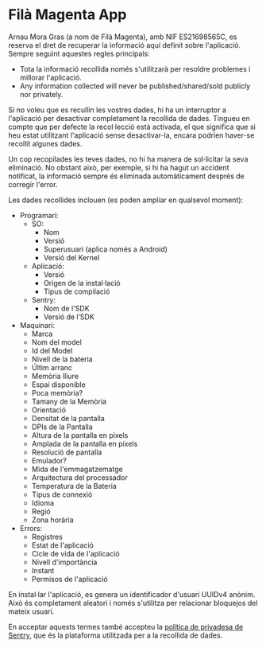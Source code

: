 # Filà Magenta App

Arnau Mora Gras (a nom de Filà Magenta), amb NIF ES21698565C, es reserva el dret de recuperar la informació aquí definit sobre l'aplicació. Sempre seguint aquestes regles principals:
- Tota la informació recollida només s'utilitzarà per resoldre problemes i millorar l'aplicació.
- Any information collected will never be published/shared/sold publicly nor privately.

Si no voleu que es recullin les vostres dades, hi ha un interruptor a l'aplicació per desactivar completament la recollida de dades. Tingueu en compte que per defecte la recol·lecció està activada, el que significa que si heu estat utilitzant l'aplicació sense desactivar-la, encara podrien haver-se recollit algunes dades.

Un cop recopilades les teves dades, no hi ha manera de sol·licitar la seva eliminació. No obstant això, per exemple, si hi ha hagut un accident notificat, la informació sempre és eliminada automàticament després de corregir l'error.

Les dades recollides inclouen (es poden ampliar en qualsevol moment):
- Programari:
  - SO:
    - Nom
    - Versió
    - Superusuari (aplica només a Android)
    - Versió del Kernel
  - Aplicació:
    - Versió
    - Origen de la instal·lació
    - Tipus de compilació
  - Sentry:
    - Nom de l'SDK
    - Versió de l’SDK
- Maquinari:
  - Marca
  - Nom del model
  - Id del Model
  - Nivell de la bateria
  - Últim arranc
  - Memòria lliure
  - Espai disponible
  - Poca memòria?
  - Tamany de la Memòria
  - Orientació
  - Densitat de la pantalla
  - DPIs de la Pantalla
  - Altura de la pantalla en píxels
  - Amplada de la pantalla en píxels
  - Resolució de pantalla
  - Emulador?
  - Mida de l'emmagatzematge
  - Arquitectura del processador
  - Temperatura de la Bateria
  - Tipus de connexió
  - Idioma
  - Regió
  - Zona horària
- Errors:
  - Registres
  - Estat de l'aplicació
  - Cicle de vida de l'aplicació
  - Nivell d'importància
  - Instant
  - Permisos de l'aplicació

En instal·lar l'aplicació, es genera un identificador d'usuari UUIDv4 anònim. Això és completament aleatori i només s'utilitza per relacionar bloquejos del mateix usuari.

En acceptar aquests termes també accepteu la [política de privadesa de Sentry](https://sentry.io/privacy/), que és la plataforma utilitzada per a la recollida de dades.
